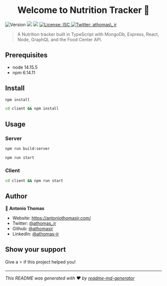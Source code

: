 <h1 align="center">Welcome to Nutrition Tracker 👋</h1>
<p>
  <img alt="Version" src="https://img.shields.io/badge/version-1.0.0-blue.svg?cacheSeconds=2592000" />
  <img src="https://img.shields.io/badge/node-14.15.5-blue.svg" />
  <img src="https://img.shields.io/badge/npm-6.14.11-blue.svg" />
  <a href="#" target="_blank">
    <img alt="License: ISC" src="https://img.shields.io/badge/License-ISC-yellow.svg" />
  </a>
  <a href="https://twitter.com/athomas\_jr" target="_blank">
    <img alt="Twitter: athomas\_jr" src="https://img.shields.io/twitter/follow/athomas_jr.svg?style=social" />
  </a>

</p>

> A Nutrition tracker built in TypeScript with MongoDb, Express, React, Node, GraphQL and the Food Center API.

## Prerequisites

- node 14.15.5
- npm 6.14.11

## Install

```sh
npm install
```

```sh
cd client && npm install
```

## Usage

### Server

```sh
npm run build:server
```

```sh
npm run start
```

### Client

```sh
cd client && npm run start
```

## Author

👤 **Antonio Thomas**

- Website: https://antoniothomasjr.com/
- Twitter: [@athomas_jr](https://twitter.com/athomas_jr)
- Github: [@athomasjr](https://github.com/athomasjr)
- LinkedIn: [@athomas-jr](https://linkedin.com/in/athomas-jr)

## Show your support

Give a ⭐️ if this project helped you!

---

_This README was generated with ❤️ by [readme-md-generator](https://github.com/kefranabg/readme-md-generator)_

